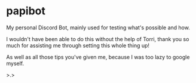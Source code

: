 # papibot
My personal Discord Bot, mainly used for testing what's possible and how.

I wouldn't have been able to do this without the help of Torri, thank you so much for assisting me through setting this whole thing up!

As well as all those tips you've given me, because I was too lazy to google myself.

\>.>
